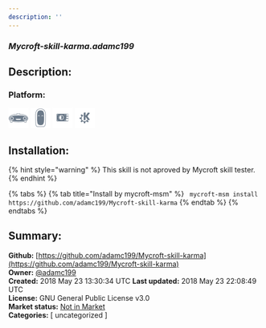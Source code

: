 ```yaml
---
description: ''
---
```


### _Mycroft-skill-karma.adamc199_  
## Description:  
  
  
  
### Platform:  
 ![Mark I](../.gitbook/assets/mark-1-icon.png)  ![Mark II](../.gitbook/assets/mark-2-icon.png)  ![Picroft](../.gitbook/assets/picroft-icon.png)  ![plasmoid](../.gitbook/assets/kde.png)   
## Installation:  
{% hint style="warning" %}
This skill is not aproved by Mycroft skill tester.
{% endhint %}
    
{% tabs %}
{% tab title="Install by mycroft-msm" %}
``` mycroft-msm install https://github.com/adamc199/Mycroft-skill-karma```
{% endtab %}
  {% endtabs %}
    
## Summary:  
**Github:** [https://github.com/adamc199/Mycroft-skill-karma](https://github.com/adamc199/Mycroft-skill-karma)  
**Owner:** [@adamc199](https://github.com/adamc199)  
**Created:** 2018 May 23 13:30:34 UTC  **Last updated:** 2018 May 23 22:08:49 UTC  
**License:** GNU General Public License v3.0  
**Market status:** [Not in Market](https://market.mycroft.ai/skill/)  
**Categories:** [ uncategorized ]   
